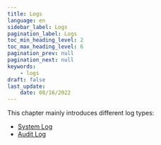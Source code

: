 ```yaml
---
title: Logs
language: en
sidebar_label: Logs
pagination_label: Logs
toc_min_heading_level: 2
toc_max_heading_level: 6
pagination_prev: null
pagination_next: null
keywords:
    - logs
draft: false
last_update:
    date: 08/16/2022
---
```


This chapter mainly introduces different log types:

* [System Log](system_log.md)
* [Audit Log](audit_log.md)

